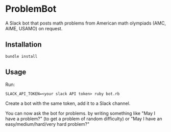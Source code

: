 # ProblemBot

A Slack bot that posts math problems from American math olympiads (AMC, AIME, USAMO) on request.

## Installation

```
bundle install
```

## Usage

Run:
```
SLACK_API_TOKEN=<your slack API token> ruby bot.rb
```

Create a bot with the same token, add it to a Slack channel.

You can now ask the bot for problems. by writing something like "May I have a problem?" (to get a problem of random difficulty) or "May I have an easy/medium/hard/very hard problem?"
